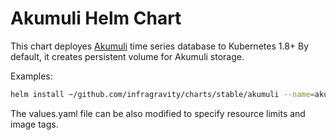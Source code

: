 # Akumuli Helm Chart

This chart deployes [Akumuli](http://github.com/akumuli/akumuli) time series database to Kubernetes 1.8+
By default, it creates persistent volume for Akumuli storage.

Examples:

```bash
helm install ~/github.com/infragravity/charts/stable/akumuli --name=aku --set persistence.enabled=false
```

The values.yaml file can be also modified to specify resource limits and image tags. 